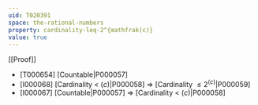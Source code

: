 ```yaml
---
uid: T020391
space: the-rational-numbers
property: cardinality-leq-2^{mathfrak(c)}
value: true
---
```

[[Proof]]

* [T000654] [Countable|P000057]
* [I000068] [Cardinality < $\mathfrak(c)$|P000058] => [Cardinality $\leq 2^{\mathfrak(c)}$|P000059]
* [I000067] [Countable|P000057] => [Cardinality < $\mathfrak(c)$|P000058]

